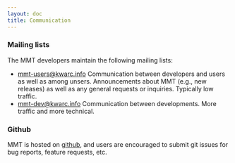 ```yaml
---
layout: doc
title: Communication
---
```


### Mailing lists

The MMT developers maintain the following mailing lists:

* [mmt-users@kwarc.info](http://lists.informatik.uni-erlangen.de/mailman/listinfo/mmt-users)
  Communication between developers and users as well as among unsers. Announcements about MMT (e.g., new releases) as well as any general requests or inquiries. Typically low traffic.
* [mmt-dev@kwarc.info](http://lists.informatik.uni-erlangen.de/mailman/listinfo/mmt-dev)
  Communication between developments. More traffic and more technical.

### Github

MMT is hosted on [github](https://github.com/Uniformal/MMT), and users are encouraged to submit git issues for bug reports, feature requests, etc.